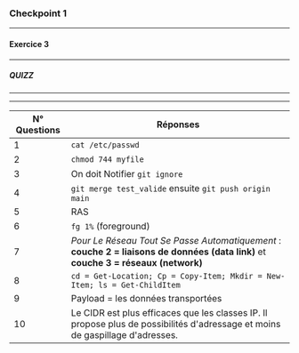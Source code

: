 ### Checkpoint 1
***
#### Exercice 3 
***
##### **QUIZZ** 

***
***

|  N° Questions | Réponses |
| --------- | -------- |
| 1 | ```cat /etc/passwd``` |
| 2 | ```chmod 744 myfile``` |
| 3 | On doit Notifier ```git ignore``` |
| 4 | ```git merge test_valide``` ensuite ```git push origin main``` | 
| 5 | RAS |
| 6 | ``` fg 1% ``` (foreground) |
| 7 | _Pour Le Réseau Tout Se Passe Automatiquement_ : **couche 2 = liaisons de données (data link)** et **couche 3 = réseaux (network)** |
| 8 | ```cd = Get-Location; Cp = Copy-Item; Mkdir = New-Item; ls = Get-ChildItem``` |
| 9 | Payload = les données transportées |
| 10 | Le CIDR est plus efficaces que les classes IP. Il propose plus de possibilités d'adressage et moins de gaspillage d'adresses. |
